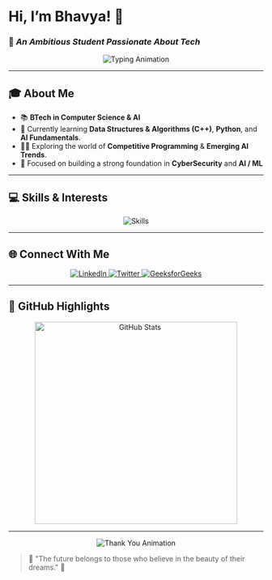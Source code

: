 

# Hi, I’m Bhavya! 👋  
### 🚀 *An Ambitious Student Passionate About Tech*  

<div align="center">
    <img src="https://readme-typing-svg.herokuapp.com?font=Fira+Code&size=22&pause=1000&color=F75C7E&center=true&vCenter=true&width=435&lines=Welcome+to+my+GitHub+Profile!+%F0%9F%91%8B;Passionate+about+Tech+%26+AI;Always+Learning%2C+Always+Growing" alt="Typing Animation" />
</div>

---

## 🎓 About Me  
- 📚 **BTech in Computer Science & AI**  
- 🌱 Currently learning **Data Structures & Algorithms (C++)**, **Python**, and **AI Fundamentals**.  
- 🧑‍💻 Exploring the world of **Competitive Programming** & **Emerging AI Trends**.
- 🎯 Focused on building a strong foundation in **CyberSecurity** and **AI / ML**

---

## 💻 Skills & Interests  

<div align="center">
    <img src="https://skillicons.dev/icons?i=cpp,python,html,css,github,mysql,javascript,vscode,figma,react" alt="Skills" />
</div>

---

## 🌐 Connect With Me  

<div align="center">
    <a href="https://www.linkedin.com/in/bhavya-singh-594a90325/">
        <img src="https://img.shields.io/badge/LinkedIn-%230077B5.svg?style=for-the-badge&logo=linkedin&logoColor=white" alt="LinkedIn">
    </a>
    <a href="https://x.com/BhavyaSing033">
        <img src="https://img.shields.io/badge/Twitter-%231DA1F2.svg?style=for-the-badge&logo=twitter&logoColor=white" alt="Twitter">
    </a>
    <a href="https://www.geeksforgeeks.org/user/bhavya03/">
        <img src="https://img.shields.io/badge/GeeksforGeeks-%230F9D58.svg?style=for-the-badge&logo=geeksforgeeks&logoColor=white" alt="GeeksforGeeks">
    </a>
</div>

---

## 🌟 GitHub Highlights  

<div align="center">
    <img src="https://github-readme-stats.vercel.app/api?username=Bhavya37&show_icons=true&theme=radical" alt="GitHub Stats" width="400px"/>
   
</div>

---

<div align="center">
    <img src="https://readme-typing-svg.herokuapp.com?font=Fira+Code&weight=500&size=24&pause=1000&center=true&vCenter=true&width=600&lines=Thanks+for+visiting!+%E2%9C%8C%EF%B8%8F;Feel+free+to+explore+my+projects!+%F0%9F%93%9A;" alt="Thank You Animation" />
</div>

> 🌟 "The future belongs to those who believe in the beauty of their dreams." 🌟


